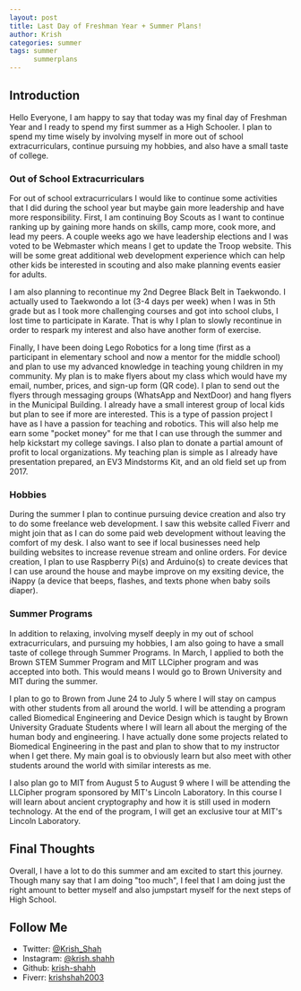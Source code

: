 ```yaml
---
layout: post
title: Last Day of Freshman Year + Summer Plans!
author: Krish
categories: summer
tags: summer
      summerplans
---
```

## Introduction
Hello Everyone, I am happy to say that today was my final day of Freshman Year and I ready to spend my first summer as a High Schooler. I plan to spend my time wisely by involving myself in more out of school extracurriculars, continue pursuing my hobbies, and also have a small taste of college.

### Out of School Extracurriculars
For out of school extracurriculars I would like to continue some activities that I did during the school year but maybe gain more leadership and have more responsibility. First, I am continuing Boy Scouts as I want to continue ranking up by gaining more hands on skills, camp more, cook more, and lead my peers. A couple weeks ago we have leadership elections and I was voted to be Webmaster which means I get to update the Troop website. This will be some great additional web development experience which can help other kids be interested in scouting and also make planning events easier for adults. 

I am also planning to recontinue my 2nd Degree Black Belt in Taekwondo. I actually used to Taekwondo a lot (3-4 days per week) when I was in 5th grade but as I took more challenging courses and got into school clubs, I lost time to participate in Karate. That is why I plan to slowly recontinue in order to respark my interest and also have another form of exercise. 

Finally, I have been doing Lego Robotics for a long time (first as a participant in elementary  school and now a mentor for the middle school) and plan to use my advanced knowledge in teaching young children in my community. My plan is to make flyers about my class which would have my email, number, prices, and sign-up form (QR code). I plan to send out the flyers through messaging groups (WhatsApp and NextDoor) and hang flyers in the Municipal Building. I already have a small interest group of local kids but plan to see if more are interested. This is a type of passion project I have as I have a passion for teaching and robotics. This will also help me earn some "pocket money" for me that I can use through the summer and help kickstart my college savings. I also plan to donate a partial amount of profit to local organizations. My teaching plan is simple as I already have presentation prepared, an EV3 Mindstorms Kit, and an old field set up from 2017. 

### Hobbies
During the summer I plan to continue pursuing device creation and also try to do some freelance web development. I saw this website called Fiverr and might join that as I can do some paid web development without leaving the comfort of my desk. I also want to see if local businesses need help building websites to increase revenue stream and online orders. For device creation, I plan to use Raspberry Pi(s) and Arduino(s) to create devices that I can use around the house and maybe improve on my exsiting device, the iNappy (a device that beeps, flashes, and texts phone when baby soils diaper).

### Summer Programs
In addition to relaxing, involving myself deeply in my out of school extracurriculars, and pursuing my hobbies, I am also going to have a small taste of college through Summer Programs. In March, I applied to both the Brown STEM Summer Program and MIT LLCipher program and was accepted into both. This would means I would go to Brown University and MIT during the summer. 

I plan to go to Brown from June 24 to July 5 where I will stay on campus with other students from all around the world. I will be attending a program called Biomedical Engineering and Device Design which is taught by Brown University Graduate Students where I will learn all about the merging of the human body and engineering. I have actually done some projects related to Biomedical Engineering in the past and plan to show that to my instructor when I get there. My main goal is to obviously learn but also meet with other students around the world with similar interests as me. 

I also plan go to MIT from August 5 to August 9 where I will be attending the LLCipher program sponsored by MIT's Lincoln Laboratory. In this course I will learn about ancient cryptography and how it is still used in modern technology. At the end of the program, I will get an exclusive tour at MIT's Lincoln Laboratory. 

## Final Thoughts
Overall, I have a lot to do this summer and am excited to start this journey. Though many say that I am doing "too much", I feel that I am doing just the right amount to better myself and also jumpstart myself for the next steps of High School.

## Follow Me
* Twitter: [@Krish_Shah](https://twitter.com/Krish_Shahh)
* Instagram: [@krish.shahh](https://www.instagram.com/krish.shahh/)
* Github: [krish-shahh](https://github.com/krish-shahh)
* Fiverr: [krishshah2003](https://www.fiverr.com/krishshah2003)
